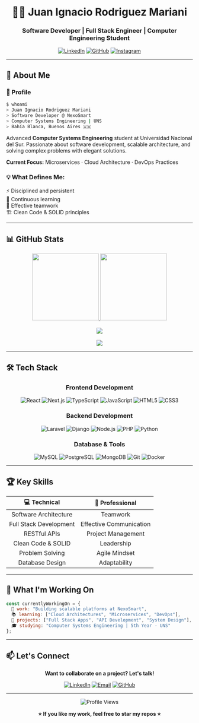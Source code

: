 <div align="center">

# 👨‍💻 Juan Ignacio Rodriguez Mariani

### Software Developer | Full Stack Engineer | Computer Engineering Student

[![LinkedIn](https://img.shields.io/badge/LinkedIn-0077B5?style=for-the-badge&logo=linkedin&logoColor=white)](https://www.linkedin.com/in/juan-ignacio-rodriguez-mariani/)
[![GitHub](https://img.shields.io/badge/GitHub-100000?style=for-the-badge&logo=github&logoColor=white)](https://github.com/JuanIRMariani)
[![Instagram](https://img.shields.io/badge/Instagram-E4405F?style=for-the-badge&logo=instagram&logoColor=white)](https://www.instagram.com/juanirmariani/)

</div>

---

## 🚀 About Me

### 👤 Profile
```bash
$ whoami
> Juan Ignacio Rodriguez Mariani
> Software Developer @ NexoSmart
> Computer Systems Engineering | UNS
> Bahía Blanca, Buenos Aires 🇦🇷
```

Advanced **Computer Systems Engineering** student at Universidad Nacional del Sur. Passionate about software development, scalable architecture, and solving complex problems with elegant solutions.

**Current Focus:** Microservices · Cloud Architecture · DevOps Practices

### 💡 What Defines Me:
⚡ Disciplined and persistent  
🎯 Continuous learning  
🤝 Effective teamwork  
🏗️ Clean Code & SOLID principles

---


## 📊 GitHub Stats

<div align="center">

<a href="https://github.com/JuanIRMariani">
  <img height="180em" src="https://github-readme-stats.vercel.app/api?username=JuanIRMariani&show_icons=true&theme=radical&hide_border=true&bg_color=0D1117&title_color=FF6B6B&icon_color=FF6B6B&text_color=FFFFFF"/>
</a>

<a href="https://github.com/JuanIRMariani">
  <img height="180em" src="https://github-readme-stats.vercel.app/api/top-langs/?username=JuanIRMariani&layout=compact&langs_count=6&theme=radical&hide_border=true&bg_color=0D1117&title_color=FF6B6B&text_color=FFFFFF"/>
</a>

</div>

<br/>

<div align="center">

<a href="https://github.com/JuanIRMariani">
  <img src="https://github-readme-activity-graph.vercel.app/graph?username=JuanIRMariani&theme=react-dark&hide_border=true&bg_color=0D1117&color=FF6B6B&line=FF6B6B&point=FFFFFF&area=true&area_color=FF6B6B"/>
</a>

</div>

<br/>

<div align="center">

<a href="https://github.com/JuanIRMariani">
  <img src="https://github-profile-trophy.vercel.app/?username=JuanIRMariani&theme=radical&no-frame=true&no-bg=true&margin-w=4&row=1&column=3&title=Commits,Repositories,PullRequest"/>
</a>

</div>

---

## 🛠️ Tech Stack

<div align="center">

### Frontend Development
![React](https://img.shields.io/badge/React-20232A?style=for-the-badge&logo=react&logoColor=61DAFB)
![Next.js](https://img.shields.io/badge/Next.js-000000?style=for-the-badge&logo=nextdotjs&logoColor=white)
![TypeScript](https://img.shields.io/badge/TypeScript-007ACC?style=for-the-badge&logo=typescript&logoColor=white)
![JavaScript](https://img.shields.io/badge/JavaScript-F7DF1E?style=for-the-badge&logo=javascript&logoColor=black)
![HTML5](https://img.shields.io/badge/HTML5-E34F26?style=for-the-badge&logo=html5&logoColor=white)
![CSS3](https://img.shields.io/badge/CSS3-1572B6?style=for-the-badge&logo=css3&logoColor=white)

### Backend Development
![Laravel](https://img.shields.io/badge/Laravel-FF2D20?style=for-the-badge&logo=laravel&logoColor=white)
![Django](https://img.shields.io/badge/Django-092E20?style=for-the-badge&logo=django&logoColor=white)
![Node.js](https://img.shields.io/badge/Node.js-339933?style=for-the-badge&logo=nodedotjs&logoColor=white)
![PHP](https://img.shields.io/badge/PHP-777BB4?style=for-the-badge&logo=php&logoColor=white)
![Python](https://img.shields.io/badge/Python-3776AB?style=for-the-badge&logo=python&logoColor=white)

### Database & Tools
![MySQL](https://img.shields.io/badge/MySQL-4479A1?style=for-the-badge&logo=mysql&logoColor=white)
![PostgreSQL](https://img.shields.io/badge/PostgreSQL-316192?style=for-the-badge&logo=postgresql&logoColor=white)
![MongoDB](https://img.shields.io/badge/MongoDB-47A248?style=for-the-badge&logo=mongodb&logoColor=white)
![Git](https://img.shields.io/badge/Git-F05032?style=for-the-badge&logo=git&logoColor=white)
![Docker](https://img.shields.io/badge/Docker-2496ED?style=for-the-badge&logo=docker&logoColor=white)

</div>

---

## 🏆 Key Skills

<div align="center">

| 💻 **Technical** | 🤝 **Professional** |
|:---:|:---:|
| Software Architecture | Teamwork |
| Full Stack Development | Effective Communication |
| RESTful APIs | Project Management |
| Clean Code & SOLID | Leadership |
| Problem Solving | Agile Mindset |
| Database Design | Adaptability |

</div>

---

## 🎯 What I'm Working On

```javascript
const currentlyWorkingOn = {
  💼 work: "Building scalable platforms at NexoSmart",
  📚 learning: ["Cloud Architectures", "Microservices", "DevOps"],
  🔨 projects: ["Full Stack Apps", "API Development", "System Design"],
  🎓 studying: "Computer Systems Engineering | 5th Year - UNS"
};
```

---

## 📫 Let's Connect

<div align="center">

**Want to collaborate on a project? Let's talk!**

[![LinkedIn](https://img.shields.io/badge/LinkedIn-Connect-0077B5?style=for-the-badge&logo=linkedin&logoColor=white)](https://www.linkedin.com/in/juan-ignacio-rodriguez-mariani/)
[![Email](https://img.shields.io/badge/Email-Contact-D14836?style=for-the-badge&logo=gmail&logoColor=white)](mailto:juanirmariani@gmail.com)
[![GitHub](https://img.shields.io/badge/GitHub-Follow-100000?style=for-the-badge&logo=github&logoColor=white)](https://github.com/JuanIRMariani)

</div>

---

<div align="center">

![Profile Views](https://komarev.com/ghpvc/?username=JuanIRMariani&color=blueviolet&style=for-the-badge&label=Profile+Views)

**⭐ If you like my work, feel free to star my repos ⭐**

</div>
